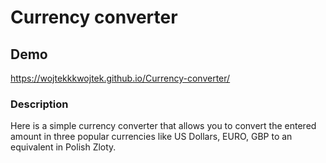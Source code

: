 # Currency converter
## Demo
https://wojtekkkwojtek.github.io/Currency-converter/
### Description
Here is a simple currency converter that allows you to convert the entered amount in three popular currencies like US Dollars, EURO, GBP to an equivalent in Polish Zloty.  
